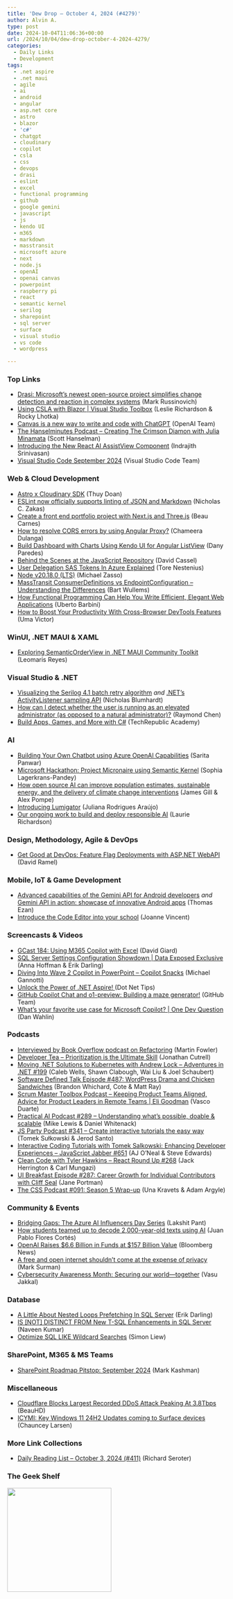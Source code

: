 ```yaml
---
title: 'Dew Drop – October 4, 2024 (#4279)'
author: Alvin A.
type: post
date: 2024-10-04T11:06:36+00:00
url: /2024/10/04/dew-drop-october-4-2024-4279/
categories:
  - Daily Links
  - Development
tags:
  - .net aspire
  - .net maui
  - agile
  - ai
  - android
  - angular
  - asp.net core
  - astro
  - blazor
  - 'c#'
  - chatgpt
  - cloudinary
  - copilot
  - csla
  - css
  - devops
  - drasi
  - eslint
  - excel
  - functional programming
  - github
  - google gemini
  - javascript
  - js
  - kendo UI
  - m365
  - markdown
  - masstransit
  - microsoft azure
  - next
  - node.js
  - openAI
  - openai canvas
  - powerpoint
  - raspberry pi
  - react
  - semantic kernel
  - serilog
  - sharepoint
  - sql server
  - surface
  - visual studio
  - vs code
  - wordpress

---
```

### <a name="top"></a>Top Links

  * <a href="https://azure.microsoft.com/en-us/blog/drasi-microsofts-newest-open-source-project-simplifies-change-detection-and-reaction-in-complex-systems/" target="_blank" rel="noopener">Drasi: Microsoft’s newest open-source project simplifies change detection and reaction in complex systems</a> (Mark Russinovich)
  * <a href="http://www.youtube.com/watch?v=OAhctGBT5MU" target="_blank" rel="noopener">Using CSLA with Blazor | Visual Studio Toolbox</a> (Leslie Richardson & Rocky Lhotka)
  * <a href="https://openai.com/index/introducing-canvas" target="_blank" rel="noopener">Canvas is a new way to write and code with ChatGPT</a> (OpenAI Team)
  * <a href="https://www.hanselminutes.com/965/creating-the-crimson-diamond-with-julia-minamata" target="_blank" rel="noopener">The Hanselminutes Podcast &#8211; Creating The Crimson Diamon with Julia Minamata</a> (Scott Hanselman)
  * <a href="https://www.syncfusion.com/blogs/post/introducing-new-react-ai-assistview?utm_source=alvinashcraft&utm_medium=email&utm_campaign=alvinashcraft_blog_edmoct24" target="_blank" rel="noopener">Introducing the New React AI AssistView Component</a> (Indrajith Srinivasan)
  * <a href="https://code.visualstudio.com/updates/v1_94" target="_blank" rel="noopener">Visual Studio Code September 2024</a> (Visual Studio Code Team)



### <a name="web"></a>Web & Cloud Development

  * <a href="https://astro.build/blog/cloudinary-astro-sdk-launch/" target="_blank" rel="noopener">Astro x Cloudinary SDK</a> (Thuy Doan)
  * <a href="https://eslint.org/blog/2024/10/eslint-json-markdown-support/" target="_blank" rel="noopener">ESLint now officially supports linting of JSON and Markdown</a> (Nicholas C. Zakas)
  * <a href="https://www.freecodecamp.org/news/create-a-front-end-portfolio-project-with-nextjs-and-threejs/" target="_blank" rel="noopener">Create a front end portfolio project with Next.js and Three.js</a> (Beau Carnes)
  * <a href="https://www.syncfusion.com/blogs/post/resolve-cors-errors-angular-proxy?utm_source=alvinashcraft&utm_medium=email&utm_campaign=alvinashcraft_blog_edmoct24" target="_blank" rel="noopener">How to resolve CORS errors by using Angular Proxy?</a> (Chameera Dulanga)
  * <a href="https://www.telerik.com/blogs/build-dashboard-charts-using-kendo-ui-angular-listview" target="_blank" rel="noopener">Build Dashboard with Charts Using Kendo UI for Angular ListView</a> (Dany Paredes)
  * <a href="https://thenewstack.io/behind-the-scenes-at-the-javascript-repository/" target="_blank" rel="noopener">Behind the Scenes at the JavaScript Repository</a> (David Cassel)
  * <a href="https://nestenius.se/2024/10/04/user-delegation-sas-tokens-in-azure-explained/" target="_blank" rel="noopener">User Delegation SAS Tokens In Azure Explained</a> (Tore Nestenius)
  * <a href="https://nodejs.org/en/blog/release/v20.18.0" target="_blank" rel="noopener">Node v20.18.0 (LTS)</a> (Michael Zasso)
  * <a href="https://bartwullems.blogspot.com/2024/10/masstransit-consumerdefinitions-vs.html" target="_blank" rel="noopener">MassTransit ConsumerDefinitions vs EndpointConfiguration &#8211; Understanding the Differences</a> (Bart Wullems)
  * <a href="https://www.infoq.com/articles/functional-programming-web-app/?utm_campaign=infoq_content&utm_source=infoq&utm_medium=feed&utm_term=global" target="_blank" rel="noopener">How Functional Programming Can Help You Write Efficient, Elegant Web Applications</a> (Uberto Barbini)
  * <a href="https://www.freecodecamp.org/news/cross-browser-devtools-features/" target="_blank" rel="noopener">How to Boost Your Productivity With Cross-Browser DevTools Features</a> (Uma Victor)



### <a name="silverlight"></a>WinUI, .NET MAUI & XAML

  * <a href="https://www.telerik.com/blogs/exploring-semanticorderview-net-maui-community-toolkit" target="_blank" rel="noopener">Exploring SemanticOrderView in .NET MAUI Community Toolkit</a> (Leomaris Reyes)



### <a name="dotnet"></a>Visual Studio & .NET

  * <a href="https://nblumhardt.com/2024/10/retry-time-limit/" target="_blank" rel="noopener">Visualizing the Serilog 4.1 batch retry algorithm</a> _and_ <a href="https://nblumhardt.com/2024/10/activity-listener-sampling/" target="_blank" rel="noopener">.NET&#8217;s ActivityListener sampling API</a> (Nicholas Blumhardt)
  * <a href="https://devblogs.microsoft.com/oldnewthing/20241003-00/?p=110336" target="_blank" rel="noopener">How can I detect whether the user is running as an elevated administrator (as opposed to a natural administrator)?</a> (Raymond Chen)
  * <a href="https://www.techrepublic.com/article/the-c-course-bundle/" target="_blank" rel="noopener">Build Apps, Games, and More with C#</a> (TechRepublic Academy)



### AI

  * <a href="https://techcommunity.microsoft.com/t5/educator-developer-blog/building-your-own-chatbot-using-azure-openai-capabilities/ba-p/4260740" target="_blank" rel="noopener">Building Your Own Chatbot using Azure OpenAI Capabilities</a> (Sarita Panwar)
  * <a href="https://devblogs.microsoft.com/semantic-kernel/microsoft-hackathon-project-micronaire-using-semantic-kernel/" target="_blank" rel="noopener">Microsoft Hackathon: Project Micronaire using Semantic Kernel</a> (Sophia Lagerkrans-Pandey)
  * <a href="https://engineering.fb.com/2024/10/03/ml-applications/open-source-ai-population-maps-meta/" target="_blank" rel="noopener">How open source AI can improve population estimates, sustainable energy, and the delivery of climate change interventions</a> (James Gill & Alex Pompe)
  * <a href="https://blog.mozilla.org/en/mozilla/ai/lumigator/" target="_blank" rel="noopener">Introducing Lumigator</a> (Juliana Rodrigues Araújo)
  * <a href="https://blog.google/technology/safety-security/google-paris-summit-responsible-ai/" target="_blank" rel="noopener">Our ongoing work to build and deploy responsible AI</a> (Laurie Richardson)



### Design, Methodology, Agile & DevOps

  * <a href="https://visualstudiomagazine.com/Articles/2024/10/02/Get-Good-at-DevOps-Feature-Flag-Deployments-with-ASP-NET--WebAPI.aspx" target="_blank" rel="noopener">Get Good at DevOps: Feature Flag Deployments with ASP.NET WebAPI</a> (David Ramel)



### <a name="mobile"></a>Mobile, IoT & Game Development

  * <a href="http://android-developers.googleblog.com/2024/10/advanced-capabilities-of-gemini-api-for-android-developers.html" target="_blank" rel="noopener">Advanced capabilities of the Gemini API for Android developers</a> _and_ <a href="http://android-developers.googleblog.com/2024/10/gemini-api-showcase-of-innovative-android-apps.html" target="_blank" rel="noopener">Gemini API in action: showcase of innovative Android apps</a> (Thomas Ezan)
  * <a href="https://www.raspberrypi.org/blog/code-editor-for-education/" target="_blank" rel="noopener">Introduce the Code Editor into your school</a> (Joanne Vincent)



### <a name="videos"></a>Screencasts & Videos

  * <a href="https://davidgiard.com/gcast-184-using-m365-copilot-with-excel" target="_blank" rel="noopener">GCast 184: Using M365 Copilot with Excel</a> (David Giard)
  * <a href="http://www.youtube.com/watch?v=p_ntGni4KH4" target="_blank" rel="noopener">SQL Server Settings Configuration Showdown | Data Exposed Exclusive</a> (Anna Hoffman & Erik Darling)
  * <a href="https://techcommunity.microsoft.com/t5/healthcare-and-life-sciences/diving-into-wave-2-copilot-in-powerpoint-copilot-snacks/ba-p/4262210" target="_blank" rel="noopener">Diving Into Wave 2 Copilot in PowerPoint – Copilot Snacks</a> (Michael Gannotti)
  *  <a href="https://dev.to/dot_nettips_a4e90828daa4/unlock-the-power-of-net-aspire-46mg" target="_blank" rel="noopener">Unlock the Power of .NET Aspire! </a> (Dot Net Tips)
  * <a href="http://www.youtube.com/watch?v=HxoCaobgg70" target="_blank" rel="noopener">GitHub Copilot Chat and o1-preview: Building a maze generator!</a> (GitHub Team)
  * <a href="http://www.youtube.com/watch?v=qlK0HhLVtek" target="_blank" rel="noopener">What&#8217;s your favorite use case for Microsoft Copilot? | One Dev Question</a> (Dan Wahlin)



### <a name="podcasts"></a>Podcasts

  * <a href="https://www.youtube.com/watch?v=CjCJ76oZXTE" target="_blank" rel="noopener">Interviewed by Book Overflow podcast on Refactoring</a> (Martin Fowler)
  * <a href="https://developertea.com/episodes/23ce2f83-0c8f-469b-a420-573226332dc7" target="_blank" rel="noopener">Developer Tea &#8211; Prioritization is the Ultimate Skill</a> (Jonathan Cutrell)
  * <a href="https://topenddevs.com/podcasts/adventures-in-net/episodes/moving-net-solutions-to-kubernetes-with-andrew-lock-net-199#player1?catid=0&trackid=0" target="_blank" rel="noopener">Moving .NET Solutions to Kubernetes with Andrew Lock &#8211; Adventures in .NET #199</a> (Caleb Wells, Shawn Clabough, Wai Liu & Joel Schaubert)
  * <a href="https://www.softwaredefinedtalk.com/487" target="_blank" rel="noopener">Software Defined Talk Episode #487: WordPress Drama and Chicken Sandwiches</a> (Brandon Whichard, Cote & Matt Ray)
  * <a href="https://scrummastertoolbox.libsyn.com/keeping-product-teams-aligned-advice-for-product-leaders-in-remote-teams-eli-goodman" target="_blank" rel="noopener">Scrum Master Toolbox Podcast &#8211; Keeping Product Teams Aligned, Advice for Product Leaders in Remote Teams | Eli Goodman</a> (Vasco Duarte)
  * <a href="https://changelog.com/practicalai/289" target="_blank" rel="noopener">Practical AI Podcast #289 &#8211; Understanding what&#8217;s possible, doable & scalable</a> (Mike Lewis & Daniel Whitenack)
  * <a href="https://changelog.com/jsparty/341" target="_blank" rel="noopener">JS Party Podcast #341 &#8211; Create interactive tutorials the easy way</a> (Tomek Sułkowski & Jerod Santo)
  * <a href="https://topenddevs.com/podcasts/javascript-jabber/episodes/interactive-coding-tutorials-with-tomek-salkowski-enhancing-developer-experiences-jsj-651#player1?catid=0&trackid=0" target="_blank" rel="noopener">Interactive Coding Tutorials with Tomek Salkowski: Enhancing Developer Experiences &#8211; JavaScript Jabber #651</a> (AJ O&#8217;Neal & Steve Edwards)
  * <a href="https://topenddevs.com/podcasts/react-round-up/episodes/clean-code-with-tyler-hawkins-rru-268#player1?catid=0&trackid=0" target="_blank" rel="noopener">Clean Code with Tyler Hawkins &#8211; React Round Up #268</a> (Jack Herrington & Carl Mungazi)
  * <a href="https://uibreakfast.com/287-career-growth-for-individual-contributors-with-cliff-seal/" target="_blank" rel="noopener">UI Breakfast Episode #287: Career Growth for Individual Contributors with Cliff Seal</a> (Jane Portman)
  * <a href="http://thecsspodcast.libsyn.com/091-season-5-wrap-up" target="_blank" rel="noopener">The CSS Podcast #091: Season 5 Wrap-up</a> (Una Kravets & Adam Argyle)



### <a name="events"></a>Community & Events

  * <a href="https://techcommunity.microsoft.com/t5/microsoft-mvp-communities-blog/bridging-gaps-the-azure-ai-influencers-day-series/ba-p/4258998" target="_blank" rel="noopener">Bridging Gaps: The Azure AI Influencers Day Series</a> (Lakshit Pant)
  * <a href="https://github.blog/ai-and-ml/machine-learning/how-students-teamed-up-to-decode-2000-year-old-texts-using-ai/" target="_blank" rel="noopener">How students teamed up to decode 2,000-year-old texts using AI</a> (Juan Pablo Flores Cortés)
  * <a href="https://www.itprotoday.com/ai-machine-learning/openai-raises-6-6-billion-in-funds-at-157-billion-value" target="_blank" rel="noopener">OpenAI Raises $6.6 Billion in Funds at $157 Billion Value</a> (Bloomberg News)
  * <a href="https://blog.mozilla.org/en/mozilla/digital-advertising-privacy/" target="_blank" rel="noopener">A free and open internet shouldn’t come at the expense of privacy</a> (Mark Surman)
  * <a href="https://www.microsoft.com/en-us/security/blog/2024/10/01/cybersecurity-awareness-month-securing-our-world-together/" target="_blank" rel="noopener">Cybersecurity Awareness Month: Securing our world—together</a> (Vasu Jakkal)



### <a name="sql"></a>Database

  * <a href="https://erikdarling.com/a-little-about-nested-loops-prefetching-in-sql-server/" target="_blank" rel="noopener">A Little About Nested Loops Prefetching In SQL Server</a> (Erik Darling)
  * <a href="https://www.c-sharpcorner.com/article/is-not-distinct-from-new-t-sql-enhancements-in-sql-server/" target="_blank" rel="noopener">IS [NOT] DISTINCT FROM New T-SQL Enhancements in SQL Server</a> (Naveen Kumar)
  * <a href="https://www.mssqltips.com/sqlservertip/8100/optimize-sql-like-wildcard-searches/" target="_blank" rel="noopener">Optimize SQL LIKE Wildcard Searches</a> (Simon Liew)



### <a name="sp"></a>SharePoint, M365 & MS Teams

  * <a href="https://techcommunity.microsoft.com/t5/microsoft-sharepoint-blog/sharepoint-roadmap-pitstop-september-2024/ba-p/4261404" target="_blank" rel="noopener">SharePoint Roadmap Pitstop: September 2024</a> (Mark Kashman)



### <a name="misc"></a>Miscellaneous

  * <a href="https://tech.slashdot.org/story/24/10/03/2034235/cloudflare-blocks-largest-recorded-ddos-attack-peaking-at-38tbps?utm_source=rss1.0mainlinkanon&utm_medium=feed" target="_blank" rel="noopener">Cloudflare Blocks Largest Recorded DDoS Attack Peaking At 3.8Tbps</a> (BeauHD)
  * <a href="https://techcommunity.microsoft.com/t5/surface-it-pro-blog/icymi-key-windows-11-24h2-updates-coming-to-surface-devices/ba-p/4260383" target="_blank" rel="noopener">ICYMI: Key Windows 11 24H2 Updates coming to Surface devices</a> (Chauncey Larsen)



### <a name="links"></a>More Link Collections

  * <a href="https://seroter.com/2024/10/03/daily-reading-list-october-3-2024-411/" target="_blank" rel="noopener">Daily Reading List – October 3, 2024 (#411)</a> (Richard Seroter)



### <a name="shelf"></a>The Geek Shelf

<a href="https://www.amazon.com/dp/1803243678/?coliid=I2J1DO2W6GBUEP&colid=11IRTT9ABNM84&psc=1&ref_=list_c_wl_lv_ov_lig_dp_it" target="_blank" rel="noopener"><img loading="lazy" decoding="async" width="240" height="240" style="border: 0px currentcolor; border-image: none; background-image: none;" src="https://m.media-amazon.com/images/I/51JILwx8jkL._SS135_.jpg" border="0" /></a>